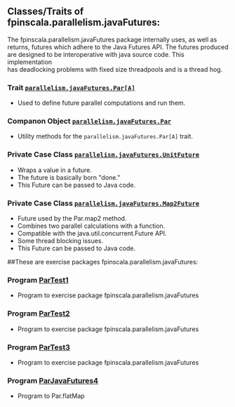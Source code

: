 ## Classes/Traits of fpinscala.parallelism.javaFutures:

The fpinscala.parallelism.javaFutures package internally uses, as well as<br>
returns, futures which adhere to the Java Futures API.  The futures produced<br>
are designed to be interoperative with java source code.  This implementation<br>
has deadlocking problems with fixed size threadpools and is a thread hog.

### Trait [`parallelism.javaFutures.Par[A]`](https://github.com/grscheller/scheller-linux-archive/blob/master/fpinscala/src/main/scala/fpinscala/parallelism/ParallelismJavaFutures.scala#L29-L113)
* Used to define future parallel computations and run them.

### Companon Object [`parallelism.javaFutures.Par`](https://github.com/grscheller/scheller-linux-archive/blob/master/fpinscala/src/main/scala/fpinscala/parallelism/ParallelismJavaFutures.scala#L115-L228)
* Utility methods for the `parallelism.javaFutures.Par[A]` trait.

### Private Case Class [`parallelism.javaFutures.UnitFuture`](https://github.com/grscheller/scheller-linux-archive/blob/master/fpinscala/src/main/scala/fpinscala/parallelism/ParallelismJavaFutures.scala#L230-L242)
* Wraps a value in a future.
* The future is basically born "done."
* This Future can be passed to Java code.

### Private Case Class [`parallelism.javaFutures.Map2Future`](https://github.com/grscheller/scheller-linux-archive/blob/master/fpinscala/src/main/scala/fpinscala/parallelism/ParallelismJavaFutures.scala#L244-L405)
* Future used by the Par.map2 method.
* Combines two parallel calculations with a function.
* Compatible with the java.util.concurrent.Future API.
* Some thread blocking issues.
* This Future can be passed to Java code.

##These are exercise packages fpinscala.parallelism.javaFutures:

### Program [ParTest1](exerciseCode/ParTest1.scala)
* Program to exercise package fpinscala.parallelism.javaFutures

### Program [ParTest2](exerciseCode/ParTest2.scala)
* Program to exercise package fpinscala.parallelism.javaFutures

### Program [ParTest3](exerciseCode/ParTest3.scala)
* Program to exercise package fpinscala.parallelism.javaFutures

### Program [ParJavaFutures4](exerciseCode/ParJavaFutures4.scala)
* Program to Par.flatMap

